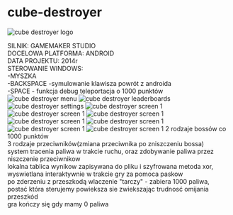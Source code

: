 # cube-destroyer
![cube destroyer logo](https://github.com/krzyko59/cube-destroyer/blob/main/icon_xxxhdpi.png?raw=true)

SILNIK: GAMEMAKER STUDIO<br />
DOCELOWA PLATFORMA: ANDROID<br />
DATA PROJEKTU: 2014r<br />
STEROWANIE WINDOWS:<br />
-MYSZKA<br />
-BACKSPACE -symulowanie klawisza powrót  z androida<br />
-SPACE - funkcja debug teleportacja o 1000 punktów<br />
![cube destroyer menu](https://github.com/krzyko59/cube-destroyer/blob/main/screen_menu.png?raw=true)
![cube destroyer leaderboards](https://github.com/krzyko59/cube-destroyer/blob/main/screen_leaderboards.png?raw=true)
![cube destroyer settings](https://github.com/krzyko59/cube-destroyer/blob/main/screen_settings.png?raw=true)
![cube destroyer screen 1](https://github.com/krzyko59/cube-destroyer/blob/main/screen_1.png?raw=true)
![cube destroyer screen 1](https://github.com/krzyko59/cube-destroyer/blob/main/screen_2.png?raw=true)
![cube destroyer screen 1](https://github.com/krzyko59/cube-destroyer/blob/main/screen_3.png?raw=true)
![cube destroyer screen 1](https://github.com/krzyko59/cube-destroyer/blob/main/screen_4.png?raw=true)
![cube destroyer screen 1](https://github.com/krzyko59/cube-destroyer/blob/main/screen_5.png?raw=true)
![cube destroyer screen 1](https://github.com/krzyko59/cube-destroyer/blob/main/screen_6.png?raw=true)
![cube destroyer screen 1](https://github.com/krzyko59/cube-destroyer/blob/main/screen_7.png?raw=true)
2 rodzaje bossów co 1000 punktów<br />
3 rodzaje przeciwników(zmiana przeciwnika po zniszczeniu bossa)<br />
system tracenia paliwa w trakcie ruchu, oraz zdobywanie paliwa przez niszczenie przeciwnikow<br />
lokalna tablica wynikow zapisywana do pliku i szyfrowana metoda xor, wyswietlana interaktywnie w trakcie gry za pomoca paskow<br />
po zderzeniu z przeszkodą wlaczenie "tarczy" - zabiera 1000 paliwa, postać która sterujemy powieksza sie zwiekszając trudnosć omijania przeszkód<br />
gra kończy się gdy mamy 0 paliwa<br />

